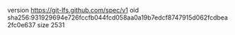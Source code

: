 version https://git-lfs.github.com/spec/v1
oid sha256:931929694e726fccfb044fcd058aa0a19b7edcf8747915d062fcdbea2fc0e637
size 2531
